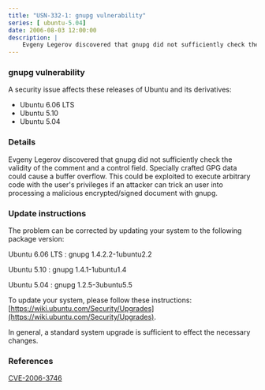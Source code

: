 ```yaml
---
title: "USN-332-1: gnupg vulnerability"
series: [ ubuntu-5.04]
date: 2006-08-03 12:00:00
description: |
    Evgeny Legerov discovered that gnupg did not sufficiently check the validity of the comment and a control field. Specially crafted GPG data could cause a buffer overflow. This could be exploited to execute arbitrary code with the user&#39;s privileges if an attacker can trick an user into processing a malicious encrypted/signed document with gnupg.
--- 
```

 
 


### gnupg vulnerability

A security issue affects these releases of Ubuntu and its derivatives:

* Ubuntu 6.06 LTS
* Ubuntu 5.10
* Ubuntu 5.04

### Details

Evgeny Legerov discovered that gnupg did not sufficiently check the validity of the comment and a control field. Specially crafted GPG data could cause a buffer overflow. This could be exploited to execute arbitrary code with the user&#39;s privileges if an attacker can trick an user into processing a malicious encrypted/signed document with gnupg.

### Update instructions

The problem can be corrected by updating your system to the following package version:

Ubuntu 6.06 LTS
 : gnupg <span>1.4.2.2-1ubuntu2.2</span>

Ubuntu 5.10
 : gnupg <span>1.4.1-1ubuntu1.4</span>

Ubuntu 5.04
 : gnupg <span>1.2.5-3ubuntu5.5</span>

To update your system, please follow these instructions: [https://wiki.ubuntu.com/Security/Upgrades](https://wiki.ubuntu.com/Security/Upgrades).

In general, a standard system upgrade is sufficient to effect the necessary changes.

### References

 
 [CVE-2006-3746](http://people.ubuntu.com/~ubuntu-security/cve/CVE-2006-3746)
 

